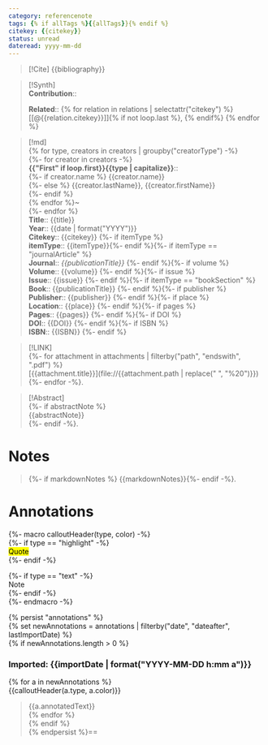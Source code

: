 ```yaml
---
category: referencenote
tags: {% if allTags %}{{allTags}}{% endif %}
citekey: {{citekey}}
status: unread
dateread: yyyy-mm-dd
---
```

  
> [!Cite]
> {{bibliography}}
  
>[!Synth]  
>**Contribution**::  
>  
>**Related**:: {% for relation in relations | selectattr("citekey") %} [[@{{relation.citekey}}]]{% if not loop.last %}, {% endif%} {% endfor %}  
>  
  
>[!md]  
{% for type, creators in creators | groupby("creatorType") -%}  
{%- for creator in creators -%}  
> **{{"First" if loop.first}}{{type | capitalize}}**::  
{%- if creator.name %} {{creator.name}}  
{%- else %} {{creator.lastName}}, {{creator.firstName}}  
{%- endif %}  
{% endfor %}~  
{%- endfor %}  
> **Title**:: {{title}}  
> **Year**:: {{date | format("YYYY")}}  
> **Citekey**:: {{citekey}} {%- if itemType %}  
> **itemType**:: {{itemType}}{%- endif %}{%- if itemType == "journalArticle" %}  
> **Journal**:: *{{publicationTitle}}* {%- endif %}{%- if volume %}  
> **Volume**:: {{volume}} {%- endif %}{%- if issue %}  
> **Issue**:: {{issue}} {%- endif %}{%- if itemType == "bookSection" %}  
> **Book**:: {{publicationTitle}} {%- endif %}{%- if publisher %}  
> **Publisher**:: {{publisher}} {%- endif %}{%- if place %}  
> **Location**:: {{place}} {%- endif %}{%- if pages %}  
> **Pages**:: {{pages}} {%- endif %}{%- if DOI %}  
> **DOI**:: {{DOI}} {%- endif %}{%- if ISBN %}  
> **ISBN**:: {{ISBN}} {%- endif %}  
  
> [!LINK]  
> {%- for attachment in attachments | filterby("path", "endswith", ".pdf") %}  
> [{{attachment.title}}](file://{{attachment.path | replace(" ", "%20")}}) {%- endfor -%}.  
  
> [!Abstract]  
> {%- if abstractNote %}  
> {{abstractNote}}  
> {%- endif -%}.  
>  
# Notes

> {%- if markdownNotes %} 
>{{markdownNotes}}{%- endif -%}. 

# Annotations

{%- macro calloutHeader(type, color) -%}  
{%- if type == "highlight" -%}  
<mark style="background-color: {{color}}">Quote</mark>  
{%- endif -%}  

{%- if type == "text" -%}  
Note  
{%- endif -%}  
{%- endmacro -%}  
  
{% persist "annotations" %}  
{% set newAnnotations = annotations | filterby("date", "dateafter", lastImportDate) %}  
{% if newAnnotations.length > 0 %}  
  
### Imported: {{importDate | format("YYYY-MM-DD h:mm a")}} 

{% for a in newAnnotations %}  
{{calloutHeader(a.type, a.color)}}  
> {{a.annotatedText}}  
{% endfor %}  
{% endif %}  
{% endpersist %}==